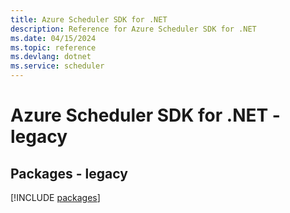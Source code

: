```yaml
---
title: Azure Scheduler SDK for .NET
description: Reference for Azure Scheduler SDK for .NET
ms.date: 04/15/2024
ms.topic: reference
ms.devlang: dotnet
ms.service: scheduler
---
```

# Azure Scheduler SDK for .NET - legacy
## Packages - legacy
[!INCLUDE [packages](scheduler-index.md)]